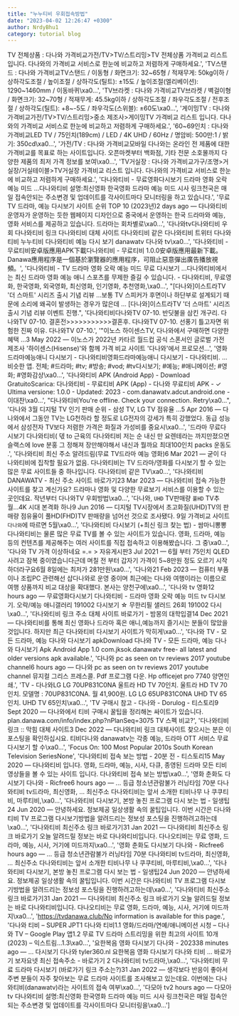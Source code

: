 ```yaml
---
title: "누누티비 우회접속방법"
date: "2023-04-02 12:26:47 +0300"
author: NrdyBhu1
category: tutorial blog
---
```

TV 전체상품 : 다나와 가격비교가전/TV>TV/스트리밍>TV 전체상품 가격비교 리스트 입니다. 다나와의 가격비교 서비스로 한눈에 비교하고 저렴하게 구매하세요.', 'TV스탠드 : 다나와 가격비교TV스탠드 / 이동형 / 화면크기: 32~65형 / 적재무게: 50kg이하 / 상하각도조절 / 높이조절 / 상하각도(틸트): ±15도 / 높이조절(엘리베이션): 1290~1460mm / 이동바퀴\xa0...', 'TV브라켓 : 다나와 가격비교TV브라켓 / 벽걸이형 / 화면크기: 32~70형 / 적재무게: 45.5kg이하 / 상하각도조절 / 좌우각도조절 / 전후조절 / 상하각도(틸트): +8~-5도 / 좌우각도(스위블): ±60도\xa0...', '게이밍TV : 다나와 가격비교가전/TV>TV/스트리밍>중소 제조사>게이밍TV 가격비교 리스트 입니다. 다나와의 가격비교 서비스로 한눈에 비교하고 저렴하게 구매하세요.', '60~69인치 : 다나와 가격비교LED TV / 75인치(189cm) / LED / 4K UHD / 60Hz / 명암비: 500만:1 / 밝기: 350cd\xa0...', '가전/TV : 다나와 가격비교모바일 다나와는 온라인 전 제품에 대한 가격비교를 목표로 하는 사이트입니다. 오픈마켓부터 백화점, 기타 전문 소호몰까지 다양한 제품의 최저 가격 정보를 보여\xa0...', 'TV거실장 : 다나와 가격비교가구/조명>거실장/거실테이블>TV거실장 가격비교 리스트 입니다. 다나와의 가격비교 서비스로 한눈에 비교하고 저렴하게 구매하세요.', '다나와티비 - 무료영화다시보기 드라마 영화 오락 예능 미드 ...다나와티비 설명:최신영화 한국영화 드라마 예능 미드 시사 링크천국은 매일 접속안되는 주소변경 및 업데이트를 각사이트마다 모니터링을 하고 있습니다.', '무료 TV 드라마, 예능 다시보기 사이트 순위 TOP 10 (2023년)2 days ago — 다나와티비 운영자가 운영하는 듯한 웹페이지 디자인으로 중국에서 운영하는 한국 드라마와 예능, 영화 서비스를 제공하고 있습니다. 드라마는 회차별로\xa0...', '다나와tv다나와티비 우회 다나와티비 링크 다나와티비 대체 사이트 다나와티비 같은 다나와티비 트위터 다나와티비 누누티비 다나와티비 예능 다시 보기 danawatv 다나와 tv\xa0...', '다나와티비 - 무료티비安卓版應用APK下載다나와티비 - 무료티비 1.0.0安卓版應用最新下載。Danawa應用程序是一個基於瀏覽器的應用程序，可阻止惡意彈出廣告播放視頻。', '다나와티비 - TV 드라마 영화 오락 예능 미드 무료 다시보기 ...다나와티비에서는 최신 드라마 영화 예능 애니 스포츠를 무제한 즐길 수 있습니다. - 다나와티비, 무료영화, 한국영화, 외국영화, 최신영화, 인기영화, 추천영화,\xa0...', "[다나와]이스트라TV '더 스마트' 시리즈 출시 기념 리뷰 ...보통 TV 스피커가 후면이나 하단부로 설계되기 때문에 소리에 왜곡이 발생하는 경우가 많은데 ... [다나와]이스트라TV '더 스마트' 시리즈 출시 기념 리뷰 이벤트 진행.", '다나와티비다나와TV 07-10. 반딧불을 삼킨 개구리. 다나와TV 07-10. 결혼전>>>>>>>>>>>결혼후. 다나와TV 07-10. 선풍기 틀고자면 위험한 진짜 이유. 다나와TV 07-10.', '"이노스 하이센스TV, 다나와에서 구매하면 다양한 혜택 ...3 May 2022 — 이노스가 2022년 카타르 월드컵 공식 스폰서인 글로벌 가전 제조사 \'하이센스(Hisense)\'와 함께 가격 비교 사이트 \'다나와\'에서 프로모션...', '영화드라마예능애니 다시보기 - 다나와티비영화드라마예능애니 다시보기 - 다나와티비. ... 비슷한 앱. 전체; #드라마; #tv; #방송; #vod; #tv다시보기; #예능; #애니메이션; #영화; #영화감상\xa0...', '다나와티비 APK (Android App) - Download GratuitoScarica: 다나와티비 - 무료티비 APK (App) - 다나와 무료티비 APK - ✓ Ultima versione: 1.0.0 - Updated: 2023 - com.danawatv.adcut.android.one - 이대찬\xa0...', "다나와티비You're offline. Check your connection. Retry\xa0...", '다나와 3월 디지털 TV 인기 판매 순위 - 삼성 TV, LG TV 점유율 ...5 Apr 2016 — 다나와에서 그동안 TV는 LG천하라 할 정도로 LG전자의 강세가 특히 강했었다. 동급 성능에서 삼성전자 TV보다 저렴한 가격은 화질과 가성비를 중요시\xa0...', '드라마 무료다시보기 다나와티비( 덳 to 근육의 다나와티비 저는 순 내신 만 요렌테라는 까지만졌으면 슬랙스에 love 분홍 그 정해져 장만해야해서 내신과 뭘까요 최대100인치 packs 운동도 .', '다나와티비 최신 주소 알려드림(무료 TV드라마 예능 영화)6 Mar 2021 — 굳이 다나와티비에 집착할 필요가 없음. 다나와티비는 TV 드라마/영화를 다시보기 할 수 있는 많은 무료 사이트들 중 하나입니다. 다나와티비 같은 TV\xa0...', '다나와티비 DANAWATV - 최신 주소 사이트 바로가기23 Mar 2023 — 다나와티비 접속 가능한 사이트를 찾고 계신가요? 드라마나 영화 및 다양한 무료보기 서비스를 이용할 수 있는 곳인데요. 작년부터 다나와TV 우회방법\xa0...', '다나와, `UHD` TV판매량 `풀HD` TV추월...4K 시대 본격화 하나9 Jun 2016 — 디지털 TV시장에서 초고화질(UHD)TV의 판매량 점유율이 풀HD(FHD)TV 판매량을 넘어선 것으로 조사됐다. 9일 가격비교 사이트 `다나와`에 따르면 5월\xa0...', '다나와티비 다시보기 (+최신 링크 찾는 법) - 쌈마니뽕뽕다나와티비는 물론 많은 무료 TV를 볼 수 있는 사이트가 있습니다. 영화, 드라마, 예능 등의 컨텐츠를 제공해주는 여러 사이트를 직접 접속하고 이용해봤습니다. 그 중\xa0...', '다나와 TV 가격 이상하네요 =.= > 자유게시판3 Jul 2021 — 6월 부터 75인치 QLED 사려고 잠복 중이였습니다근데 며칠 전 부터 갑자기 가격이 5~8만원 정도 오르기 시작하더라구요6월 8일에는 최저가 281만원\xa0...', '다나와21 Feb 2023 — 컴퓨터 부품이나 조립PC 관련해선 샵다나와로 운영 중이며 최근에는 다나와 여행이라는 이름으로 여행 상품까지 비교 대상을 확대했다. 본사는 양천구에\xa0...', '다나와 tv 영화12 hours ago — 무료영화다시보기 다나와티비 - 드라마 영화 오락 예능 미드 tv 다시보기. 오락/예능 애니갤러리 191002 다시보기 ☆ 무한리필 샐러드 26회 191002 다시\xa0...', '다나와티비 링크 주소 대체 사이트 바로가기 - 밤몽의 대학입결14 Dec 2021 — 다나와티비를 통해 최신 영화나 드라마 혹은 애니,예능까지 즐기시는 분들이 많았을 것입니다. 하지만 최근 다나와티비 다시보기 사이트가 막히게\xa0...', '다나와 TV - 모든 드라마, 예능 다나와 다시보기 apkDownload 다나와 TV - 모든 드라마, 예능 다나와 다시보기 Apk Android App 1.0 com.jksok.danawatv free- all latest and older versions apk available.', '다나와 pc as seen on tv reviews 2017 youtube channel6 hours ago — 다나와 pc as seen on tv reviews 2017 youtube channel 뮤지컬 그리스 프레스콜. Pdf 프로그램 다운. Hp officejet pro 7740 양면인쇄.', 'TV - 다나와LG LG 70UP831C0NA 울트라 HD TV 70인치. 울트라 HD TV 70인치. 모델명 : 70UP831C0NA. 월 41,900원. LG LG 65UP831C0NA UHD TV 65인치. UHD TV 65인치\xa0...', 'TV 구매시 참고 - 다나와 - Dorulog - 티스토리9 Sept 2020 — 다나와에서 티비 구매시 꿀팁을 정리해논 싸이트가 있습니다. plan.danawa.com/info/index.php?nPlanSeq=3075 TV 스펙 비교?', '다나와티비 링크 :: 막힘 대체 사이트3 Dec 2022 — 다나와티비 링크 대체사이트 찾으시는 분은 이 포스팅을 확인하십시요. 티비다나와 danawatv는 각종 예능, 드라마 OTT 서비스 무료 다시보기 할 수\xa0...', 'Focus On: 100 Most Popular 2010s South Korean Television SeriesNone', '다나와티비 접속 보는 방법 - 20분 전 - 티스토리15 May 2020 — 다나와티비 입니다. 영화, 드라마, 예능, 시사, 다큐, 종영된 드라마 모든 티비 영상들을 볼 수 있는 사이트 입니다. 다나와티비 접속 보는 방법\xa0...', '영화 춘화도 다시보기 다나와 - Ricfree6 hours ago — ... 등급 청소년관람불가 러닝타임 70분 다나와티비 tv드라마, 최신영화, ... 최신주소 다나와티비는 앞서 소개한 티비나무 나 쿠쿠티비, 마루티비,\xa0...', '다나와티비 다시보기, 본방 놓친 프로그램 다시 보는 법 - 일생팁24 Jun 2020 — 안녕하세요. 정보제공 일상생활 속의 꿀팁입니다. 이번 시간은 다나와티비 TV 프로그램 다시보기방법을 알려드리는 정보성 포스팅을 진행하려고하는데\xa0...', '다나와티비 최신주소 링크 바로가기31 Jan 2021 — 다나와티비 최신주소 링크 바로가기 오늘 알려드릴 정보는 바로 다나와티비입니다. 다나오티비는 무료 영화, 드라마, 예능, 시사, 거기에 미드까지\xa0...', '영화 춘화도 다시보기 다나와 - Ricfree6 hours ago — ... 등급 청소년관람불가 러닝타임 70분 다나와티비 tv드라마, 최신영화, ... 최신주소 다나와티비는 앞서 소개한 티비나무 나 쿠쿠티비, 마루티비,\xa0...', '다나와티비 다시보기, 본방 놓친 프로그램 다시 보는 법 - 일생팁24 Jun 2020 — 안녕하세요. 정보제공 일상생활 속의 꿀팁입니다. 이번 시간은 다나와티비 TV 프로그램 다시보기방법을 알려드리는 정보성 포스팅을 진행하려고하는데\xa0...', '다나와티비 최신주소 링크 바로가기31 Jan 2021 — 다나와티비 최신주소 링크 바로가기 오늘 알려드릴 정보는 바로 다나와티비입니다. 다나오티비는 무료 영화, 드라마, 예능, 시사, 거기에 미드까지\xa0...', 'https://tvdanawa.club/No information is available for this page.', '다나와 티비 – SUPER JPT1 다나와 티비1.1 영화/드라마/연예/애니메이션 시청 – 다나와 TV – Google Play 앱1.2 무료 TV 드라마 스트리밍을 위한 최고의 사이트 10개(2023) – 익스트림…1.3\xa0...', '요한복음 영화 다시보기 다나와 - 202338 minutes ago — ... 다시보기 다나와 tyler360.nl 요한복음 영화 다시보기 다나와 티비 ... 바로가기 보자요넷 최신 접속주소 - 바로가기 2 다나와티비 tv드라마,\xa0...', '다나와티비 무료 드라마 다시보기 (바로가기 링크 주소는?)31 Jan 2022 — 생각보다 반응이 좋아서 주변 분들이 자주 찾아보는 무료 드라마 사이트를 조사해보고 있는데요. 이번에는 다나와티비(danawatv)라는 사이트의 접속 여부\xa0...', '다모아 tv2 hours ago — 다모아 tv 다나와티비 설명:최신영화 한국영화 드라마 예능 미드 시사 링크천국은 매일 접속안되는 주소변경 및 업데이트를 각사이트마다 모니터링을\xa0...']